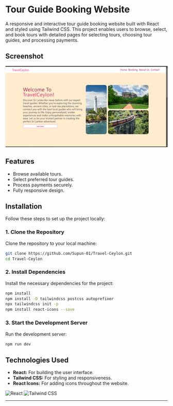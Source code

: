 # Tour Guide Booking Website

A responsive and interactive tour guide booking website built with React and styled using Tailwind CSS. This project enables users to browse, select, and book tours with detailed pages for selecting tours, choosing tour guides, and processing payments.

## Screenshot

![Travel](https://raw.githubusercontent.com/Supun-01/Travel-Ceylon/master/Screenshot/01.png)

## Features

- Browse available tours.
- Select preferred tour guides.
- Process payments securely.
- Fully responsive design.

## Installation

Follow these steps to set up the project locally:

### 1. Clone the Repository

Clone the repository to your local machine:

```bash
git clone https://github.com/Supun-01/Travel-Ceylon.git
cd Travel-Ceylon
```

### 2. Install Dependencies

Install the necessary dependencies for the project:

```bash
npm install
npm install -D tailwindcss postcss autoprefixer
npx tailwindcss init -p
npm install react-icons --save
```

### 3. Start the Development Server

Run the development server:

```bash
npm run dev
```

## Technologies Used

- **React:** For building the user interface.
- **Tailwind CSS:** For styling and responsiveness.
- **React Icons:** For adding icons throughout the website.

![React](https://img.shields.io/badge/React-61DAFB.svg?style=for-the-badge&logo=React&logoColor=black) 
![Tailwind CSS](https://img.shields.io/badge/Tailwind%20CSS-06B6D4.svg?style=for-the-badge&logo=Tailwind%20CSS&logoColor=white) 

---
